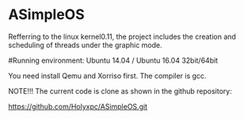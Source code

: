# ASimpleOS
Refferring to the linux kernel0.11, the project includes the creation and scheduling of threads under the graphic mode.


#Running environment:
Ubuntu 14.04 / Ubuntu 16.04  32bit/64bit

You need install Qemu and Xorriso first.
The compiler is gcc.


NOTE!!!
The current code is clone as shown in the github repository:

https://github.com/Holyxpc/ASimpleOS.git
